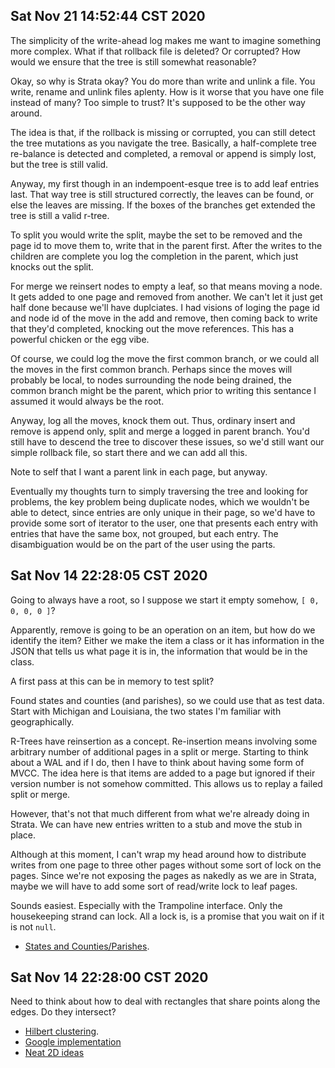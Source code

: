 ## Sat Nov 21 14:52:44 CST 2020

The simplicity of the write-ahead log makes me want to imagine something more
complex. What if that rollback file is deleted? Or corrupted? How would we
ensure that the tree is still somewhat reasonable?

Okay, so why is Strata okay? You do more than write and unlink a file. You
write, rename and unlink files aplenty. How is it worse that you have one file
instead of many? Too simple to trust? It's supposed to be the other way around.

The idea is that, if the rollback is missing or corrupted, you can still detect
the tree mutations as you navigate the tree. Basically, a half-complete tree
re-balance is detected and completed, a removal or append is simply lost, but
the tree is still valid.

Anyway, my first though in an indempoent-esque tree is to add leaf entries last.
That way tree is still structured correctly, the leaves can be found, or else
the leaves are missing. If the boxes of the branches get extended the tree is
still a valid r-tree.

To split you would write the split, maybe the set to be removed and the page id
to move them to, write that in the parent first. After the writes to the
children are complete you log the completion in the parent, which just knocks
out the split.

For merge we reinsert nodes to empty a leaf, so that means moving a node. It
gets added to one page and removed from another. We can't let it just get half
done because we'll have duplciates. I had visions of loging the page id and node
id of the move in the add and remove, then coming back to write that they'd
completed, knocking out the move references. This has a powerful chicken or the
egg vibe.

Of course, we could log the move the first common branch, or we could all the
moves in the first common branch. Perhaps since the moves will probably be
local, to nodes surrounding the node being drained, the common branch might be
the parent, which prior to writing this sentance I assumed it would always be
the root.

Anyway, log all the moves, knock them out. Thus, ordinary insert and remove is
append only, split and merge a logged in parent branch. You'd still have to
descend the tree to discover these issues, so we'd still want our simple
rollback file, so start there and we can add all this.

Note to self that I want a parent link in each page, but anyway.

Eventually my thoughts turn to simply traversing the tree and looking for
problems, the key problem being duplicate nodes, which we wouldn't be able to
detect, since entries are only unique in their page, so we'd have to provide
some sort of iterator to the user, one that presents each entry with entries
that have the same box, not grouped, but each entry. The disambiguation would be
on the part of the user using the parts.

## Sat Nov 14 22:28:05 CST 2020

Going to always have a root, so I suppose we start it empty somehow, `[ 0, 0, 0, 0 ]`?

Apparently, remove is going to be an operation on an item, but how do we
identify the item? Either we make the item a class or it has information in the
JSON that tells us what page it is in, the information that would be in the
class.

A first pass at this can be in memory to test split?

Found states and counties (and parishes), so we could use that as test data.
Start with Michigan and Louisiana, the two states I'm familiar with
geographically.

R-Trees have reinsertion as a concept. Re-insertion means involving some
arbitrary number of additional pages in a split or merge. Starting to think
about a WAL and if I do, then I have to think about having some form of MVCC.
The idea here is that items are added to a page but ignored if their version
number is not somehow committed. This allows us to replay a failed split or
merge.

However, that's not that much different from what we're already doing in Strata.
We can have new entries written to a stub and move the stub in place.

Although at this moment, I can't wrap my head around how to distribute writes
from one page to three other pages without some sort of lock on the pages. Since
we're not exposing the pages as nakedly as we are in Strata, maybe we will have
to add some sort of read/write lock to leaf pages.

Sounds easiest. Especially with the Trampoline interface. Only the housekeeping
strand can lock. All a lock is, is a promise that you wait on if it is not
`null`.

 * [States and Counties/Parishes](https://eric.clst.org/tech/usgeojson/).

## Sat Nov 14 22:28:00 CST 2020

Need to think about how to deal with rectangles that share points along the
edges. Do they intersect?

 * [Hilbert clustering](http://www.academia.edu/3027346/Clustering_in_Hilbert_R_Trees_A_study_on_Spatial_Indexing_in_R_Trees).
 * [Google implementation](https://code.google.com/p/pyrtree/source/browse/pyrtree/rtree.py)
 * [Neat 2D ideas](https://github.com/mourner/rbush/blob/master/rbush.js)
